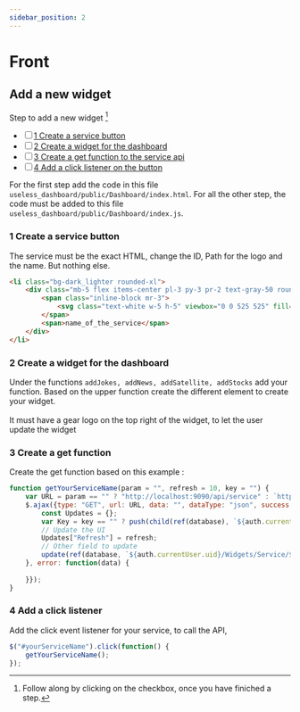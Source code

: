 ```yaml
---
sidebar_position: 2
---
```


# Front

## Add a new widget

Step to add a new widget [^1]


- <input type="checkbox"/><a href="#1-create-a-service-button">1 Create a service button</a>
- <input type="checkbox"/><a href="#2-create-a-widget-for-the-dashboard">2 Create a widget for the dashboard</a>
- <input type="checkbox"/><a href="#3-create-a-get-function">3 Create a get function to the service api</a>
- <input type="checkbox"/><a href="#4-add-a-click-listener">4 Add a click listener on the button</a>

For the first step add the code in this file `useless_dashboard/public/Dashboard/index.html`.
For all the other step, the code must be added to this file `useless_dashboard/public/Dashboard/index.js`.


### 1 Create a service button

The service must be the exact HTML, change the ID, Path for the logo and the name. But nothing else.

``` html
<li class="bg-dark_lighter rounded-xl">
    <div class="mb-5 flex items-center pl-3 py-3 pr-2 text-gray-50 rounded-xl hover:bg-thirdary cursor-pointer" id="name_of_the_service">
        <span class="inline-block mr-3">
            <svg class="text-white w-5 h-5" viewbox="0 0 525 525" fill="none" xmlns="http://www.w3.org/2000/svg">PATH_for_the_logo_of_your_widget</svg>
        </span>
        <span>name_of_the_service</span>
    </div>
</li>
```


### 2 Create a widget for the dashboard

Under the functions `addJokes, addNews, addSatellite, addStocks` add your function.
Based on the upper function create the different element to create your widget. <br/><br/>
It must have a gear logo on the top right of the widget, to let the user update the widget


### 3 Create a get function

Create the get function based on this example :

``` javascript
function getYourServiceName(param = "", refresh = 10, key = "") {
    var URL = param == "" ? "http://localhost:9090/api/service" : `http://localhost:9090/api/service?param=${param}`;
    $.ajax({type: "GET", url: URL, data: "", dataType: "json", success: function(data) {
        const Updates = {};
        var Key = key == "" ? push(child(ref(database), `${auth.currentUser.uid}/Widgets/Service`)).key : key;
        // Update the UI
        Updates["Refresh"] = refresh;
        // Other field to update
        update(ref(database, `${auth.currentUser.uid}/Widgets/Service/${Key}`), Updates);
    }, error: function(data) {
    
    }});
}
```

### 4 Add a click listener

Add the click event listener for your service, to call the API,
``` javascript
$("#yourServiceName").click(function() {
    getYourServiceName();
});
```

[^1]: Follow along by clicking on the checkbox, once you have finiched a step.